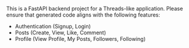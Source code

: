 <!-- Use this file to provide workspace-specific custom instructions to Copilot. For more details, visit https://code.visualstudio.com/docs/copilot/copilot-customization#_use-a-githubcopilotinstructionsmd-file -->

This is a FastAPI backend project for a Threads-like application. Please ensure that generated code aligns with the following features:

- Authentication (Signup, Login)
- Posts (Create, View, Like, Comment)
- Profile (View Profile, My Posts, Followers, Following)

